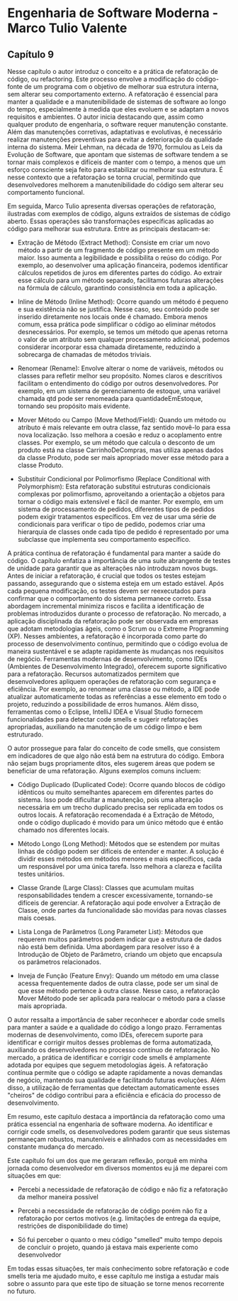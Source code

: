 # Engenharia de Software Moderna - Marco Tulio Valente

## Capítulo 9

Nesse capítulo o autor introduz o conceito e a prática de refatoração de código, ou refactoring. Este processo envolve a modificação do código-fonte de um programa com o objetivo de melhorar sua estrutura interna, sem alterar seu comportamento externo. A refatoração é essencial para manter a qualidade e a manutenibilidade de sistemas de software ao longo do tempo, especialmente à medida que eles evoluem e se adaptam a novos requisitos e ambientes. O autor inicia destacando que, assim como qualquer produto de engenharia, o software requer manutenção constante. Além das manutenções corretivas, adaptativas e evolutivas, é necessário realizar manutenções preventivas para evitar a deterioração da qualidade interna do sistema. Meir Lehman, na década de 1970, formulou as Leis da Evolução de Software, que apontam que sistemas de software tendem a se tornar mais complexos e difíceis de manter com o tempo, a menos que um esforço consciente seja feito para estabilizar ou melhorar sua estrutura. É nesse contexto que a refatoração se torna crucial, permitindo que desenvolvedores melhorem a manutenibilidade do código sem alterar seu comportamento funcional.

Em seguida, Marco Tulio apresenta diversas operações de refatoração, ilustradas com exemplos de código, alguns extraídos de sistemas de código aberto. Essas operações são transformações específicas aplicadas ao código para melhorar sua estrutura. Entre as principais destacam-se:

- Extração de Método (Extract Method): Consiste em criar um novo método a partir de um fragmento de código presente em um método maior. Isso aumenta a legibilidade e possibilita o reúso do código. Por exemplo, ao desenvolver uma aplicação financeira, podemos identificar cálculos repetidos de juros em diferentes partes do código. Ao extrair esse cálculo para um método separado, facilitamos futuras alterações na fórmula de cálculo, garantindo consistência em toda a aplicação.

- Inline de Método (Inline Method): Ocorre quando um método é pequeno e sua existência não se justifica. Nesse caso, seu conteúdo pode ser inserido diretamente nos locais onde é chamado. Embora menos comum, essa prática pode simplificar o código ao eliminar métodos desnecessários. Por exemplo, se temos um método que apenas retorna o valor de um atributo sem qualquer processamento adicional, podemos considerar incorporar essa chamada diretamente, reduzindo a sobrecarga de chamadas de métodos triviais.

- Renomear (Rename): Envolve alterar o nome de variáveis, métodos ou classes para refletir melhor seu propósito. Nomes claros e descritivos facilitam o entendimento do código por outros desenvolvedores. Por exemplo, em um sistema de gerenciamento de estoque, uma variável chamada qtd pode ser renomeada para quantidadeEmEstoque, tornando seu propósito mais evidente.

- Mover Método ou Campo (Move Method/Field): Quando um método ou atributo é mais relevante em outra classe, faz sentido movê-lo para essa nova localização. Isso melhora a coesão e reduz o acoplamento entre classes. Por exemplo, se um método que calcula o desconto de um produto está na classe CarrinhoDeCompras, mas utiliza apenas dados da classe Produto, pode ser mais apropriado mover esse método para a classe Produto.

- Substituir Condicional por Polimorfismo (Replace Conditional with Polymorphism): Esta refatoração substitui estruturas condicionais complexas por polimorfismo, aproveitando a orientação a objetos para tornar o código mais extensível e fácil de manter. Por exemplo, em um sistema de processamento de pedidos, diferentes tipos de pedidos podem exigir tratamentos específicos. Em vez de usar uma série de condicionais para verificar o tipo de pedido, podemos criar uma hierarquia de classes onde cada tipo de pedido é representado por uma subclasse que implementa seu comportamento específico.

A prática contínua de refatoração é fundamental para manter a saúde do código. O capítulo enfatiza a importância de uma suíte abrangente de testes de unidade para garantir que as alterações não introduzam novos bugs. Antes de iniciar a refatoração, é crucial que todos os testes estejam passando, assegurando que o sistema esteja em um estado estável. Após cada pequena modificação, os testes devem ser reexecutados para confirmar que o comportamento do sistema permanece correto. Essa abordagem incremental minimiza riscos e facilita a identificação de problemas introduzidos durante o processo de refatoração. No mercado, a aplicação disciplinada da refatoração pode ser observada em empresas que adotam metodologias ágeis, como o Scrum ou o Extreme Programming (XP). Nesses ambientes, a refatoração é incorporada como parte do processo de desenvolvimento contínuo, permitindo que o código evolua de maneira sustentável e se adapte rapidamente às mudanças nos requisitos de negócio. Ferramentas modernas de desenvolvimento, como IDEs (Ambientes de Desenvolvimento Integrado), oferecem suporte significativo para a refatoração. Recursos automatizados permitem que desenvolvedores apliquem operações de refatoração com segurança e eficiência. Por exemplo, ao renomear uma classe ou método, a IDE pode atualizar automaticamente todas as referências a esse elemento em todo o projeto, reduzindo a possibilidade de erros humanos. Além disso, ferramentas como o Eclipse, IntelliJ IDEA e Visual Studio fornecem funcionalidades para detectar code smells e sugerir refatorações apropriadas, auxiliando na manutenção de um código limpo e bem estruturado.

O autor prossegue para falar do conceito de code smells, que consistem em indicadores de que algo não está bem na estrutura do código. Embora não sejam bugs propriamente ditos, eles sugerem áreas que podem se beneficiar de uma refatoração. Alguns exemplos comuns incluem:

- Código Duplicado (Duplicated Code): Ocorre quando blocos de código idênticos ou muito semelhantes aparecem em diferentes partes do sistema. Isso pode dificultar a manutenção, pois uma alteração necessária em um trecho duplicado precisa ser replicada em todos os outros locais. A refatoração recomendada é a Extração de Método, onde o código duplicado é movido para um único método que é então chamado nos diferentes locais.

- Método Longo (Long Method): Métodos que se estendem por muitas linhas de código podem ser difíceis de entender e manter. A solução é dividir esses métodos em métodos menores e mais específicos, cada um responsável por uma única tarefa. Isso melhora a clareza e facilita testes unitários.

- Classe Grande (Large Class): Classes que acumulam muitas responsabilidades tendem a crescer excessivamente, tornando-se difíceis de gerenciar. A refatoração aqui pode envolver a Extração de Classe, onde partes da funcionalidade são movidas para novas classes mais coesas.

- Lista Longa de Parâmetros (Long Parameter List): Métodos que requerem muitos parâmetros podem indicar que a estrutura de dados não está bem definida. Uma abordagem para resolver isso é a Introdução de Objeto de Parâmetro, criando um objeto que encapsula os parâmetros relacionados.

- Inveja de Função (Feature Envy): Quando um método em uma classe acessa frequentemente dados de outra classe, pode ser um sinal de que esse método pertence à outra classe. Nesse caso, a refatoração Mover Método pode ser aplicada para realocar o método para a classe mais apropriada.

O autor ressalta a importância de saber reconhecer e abordar code smells para manter a saúde e a qualidade do código a longo prazo. Ferramentas modernas de desenvolvimento, como IDEs, oferecem suporte para identificar e corrigir muitos desses problemas de forma automatizada, auxiliando os desenvolvedores no processo contínuo de refatoração. No mercado, a prática de identificar e corrigir code smells é amplamente adotada por equipes que seguem metodologias ágeis. A refatoração contínua permite que o código se adapte rapidamente a novas demandas de negócio, mantendo sua qualidade e facilitando futuras evoluções. Além disso, a utilização de ferramentas que detectam automaticamente esses "cheiros" de código contribui para a eficiência e eficácia do processo de desenvolvimento.

Em resumo, este capítulo destaca a importância da refatoração como uma prática essencial na engenharia de software moderna. Ao identificar e corrigir code smells, os desenvolvedores podem garantir que seus sistemas permaneçam robustos, manuteníveis e alinhados com as necessidades em constante mudança do mercado.

Este capítulo foi um dos que me geraram reflexão, porquê em minha jornada como desenvolvedor em diversos momentos eu já me deparei com situações em que:

- Percebi a necessidade de refatoração de código e não fiz a refatoração da melhor maneira possível

- Percebi a necessidade de refatoração de código porém não fiz a refatoração por certos motivos (e.g. limitações de entrega da equipe, restrições de disponibilidade do time)

- Só fui perceber o quanto o meu código "smelled" muito tempo depois de concluir o projeto, quando já estava mais experiente como desenvolvedor

Em todas essas situações, ter mais conhecimento sobre refatoração e code smells teria me ajudado muito, e esse capítulo me instiga a estudar mais sobre o assunto para que este tipo de situação se torne menos recorrente no futuro.